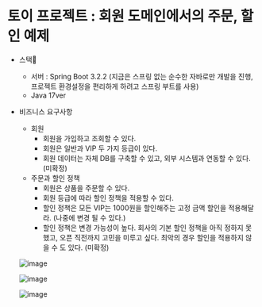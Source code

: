 # 토이 프로젝트 : 회원 도메인에서의 주문, 할인 예제

   - 스택🔧
      - 서버 : Spring Boot 3.2.2 (지금은 스프링 없는 순수한 자바로만 개발을 진행, 프로젝트 환경설정을 편리하게 하려고 스프링 부트를 사용)
      - Java 17ver
   - 비즈니스 요구사항
      - 회원
         - 회원을 가입하고 조회할 수 있다.
         - 회원은 일반과 VIP 두 가지 등급이 있다.
         - 회원 데이터는 자체 DB를 구축할 수 있고, 외부 시스템과 연동할 수 있다. (미확정)
      - 주문과 할인 정책
         - 회원은 상품을 주문할 수 있다.
         - 회원 등급에 따라 할인 정책을 적용할 수 있다.
         - 할인 정책은 모든 VIP는 1000원을 할인해주는 고정 금액 할인을 적용해달라. (나중에 변경 될 수 있다.)
         - 할인 정책은 변경 가능성이 높다. 회사의 기본 할인 정책을 아직 정하지 못했고, 오픈 직전까지 고민을 미루고 싶다. 최악의 경우 할인을 적용하지 않을 수 도 있다. (미확정)
           
       
      ![image](https://github.com/helloyeown/SpringMemberEx/assets/128343741/e0cd6658-4cca-479a-a62c-34a61cc95260)
     
      ![image](https://github.com/helloyeown/SpringMemberEx/assets/128343741/1f0b969f-72c0-489a-952e-07899e497f06)
     
      ![image](https://github.com/helloyeown/SpringMemberEx/assets/128343741/df7c8adb-85ae-4010-9f50-159749ecb0b8)


